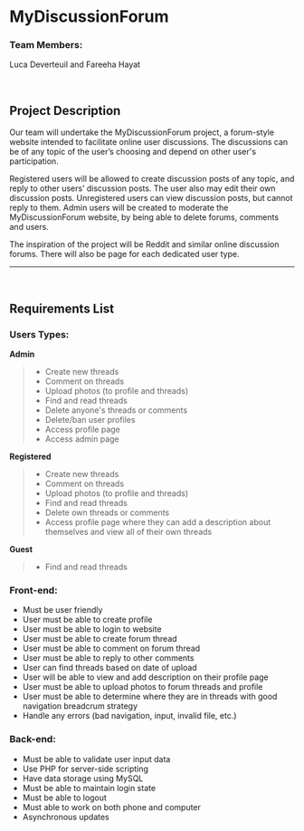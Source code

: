 # MyDiscussionForum

### Team Members: 

Luca Deverteuil and Fareeha Hayat

<br>

## Project Description

Our team will undertake the MyDiscussionForum project, a forum-style website intended to facilitate online user discussions. The discussions can be of any topic of the user’s choosing and depend on other user's participation.

Registered users will be allowed to create discussion posts of any topic, and reply to other users’ discussion posts. The user also may edit their own discussion posts. Unregistered users can view discussion posts, but cannot reply to them. Admin users will be created to moderate the MyDiscussionForum website, by being able to delete forums, comments and users.

The inspiration of the project will be Reddit and similar online discussion forums. There will also be page for each dedicated user type.

---

<br>

## Requirements List

### Users Types:

**Admin**

> - Create new threads
> - Comment on threads
> - Upload photos (to profile and threads)
> - Find and read threads
> - Delete anyone's threads or comments
> - Delete/ban user profiles
> - Access profile page
> - Access admin page

**Registered**

> - Create new threads
> - Comment on threads
> - Upload photos (to profile and threads)
> - Find and read threads
> - Delete own threads or comments
> - Access profile page where they can add a description about themselves and view all of their own threads

**Guest**

> - Find and read threads

### Front-end:

- Must be user friendly
- User must be able to create profile
- User must be able to login to website
- User must be able to create forum thread
- User must be able to comment on forum thread
- User must be able to reply to other comments
- User can find threads based on date of upload
- User will be able to view and add description on their profile page
- User must be able to upload photos to forum threads and profile
- User must be able to determine where they are in threads with good navigation breadcrum strategy
- Handle any errors (bad navigation, input, invalid file, etc.)

### Back-end:

- Must be able to validate user input data
- Use PHP for server-side scripting
- Have data storage using MySQL
- Must be able to maintain login state
- Must be able to logout
- Must able to work on both phone and computer
- Asynchronous updates








